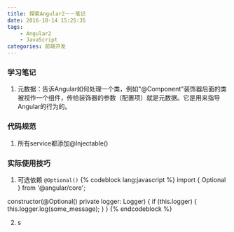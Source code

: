 ```yaml
---
title: 探索Angular2－－笔记
date: 2016-10-14 15:25:35
tags:
	- Angular2	
	- JavaScript
categories: 前端开发	
---
```


### 学习笔记

1. 元数据：告诉Angular如何处理一个类，例如"@Component"装饰器后面的类被视作一个组件，传给装饰器的参数（配置项）就是元数据。它是用来指导Angular的行为的。


### 代码规范

1. 所有service都添加@Injectable()


### 实际使用技巧

1. 可选依赖 `@Optional()`
{% codeblock lang:javascript %}
import { Optional } from '@angular/core';

constructor(@Optional() private logger: Logger) {
  if (this.logger) {
    this.logger.log(some_message);
  }
}
{% endcodeblock %}

2. s